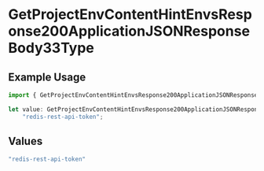 # GetProjectEnvContentHintEnvsResponse200ApplicationJSONResponseBody33Type

## Example Usage

```typescript
import { GetProjectEnvContentHintEnvsResponse200ApplicationJSONResponseBody33Type } from "@simplesagar/vercel/models/getprojectenvop.js";

let value: GetProjectEnvContentHintEnvsResponse200ApplicationJSONResponseBody33Type =
    "redis-rest-api-token";
```

## Values

```typescript
"redis-rest-api-token"
```